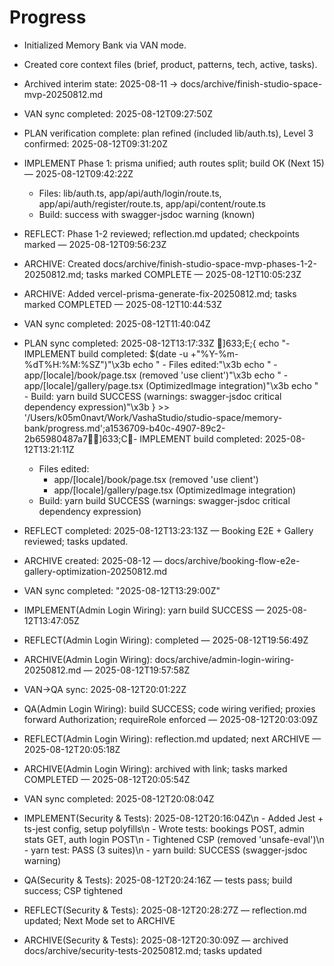 # Progress

- Initialized Memory Bank via VAN mode.
- Created core context files (brief, product, patterns, tech, active, tasks).
- Archived interim state: 2025-08-11 -> docs/archive/finish-studio-space-mvp-20250812.md
- VAN sync completed: 2025-08-12T09:27:50Z
- PLAN verification complete: plan refined (included lib/auth.ts), Level 3 confirmed: 2025-08-12T09:31:20Z
- IMPLEMENT Phase 1: prisma unified; auth routes split; build OK (Next 15) — 2025-08-12T09:42:22Z
  - Files: lib/auth.ts, app/api/auth/login/route.ts, app/api/auth/register/route.ts, app/api/content/route.ts
  - Build: success with swagger-jsdoc warning (known)
- REFLECT: Phase 1-2 reviewed; reflection.md updated; checkpoints marked — 2025-08-12T09:56:23Z
- ARCHIVE: Created docs/archive/finish-studio-space-mvp-phases-1-2-20250812.md; tasks marked COMPLETE — 2025-08-12T10:05:23Z

- ARCHIVE: Added vercel-prisma-generate-fix-20250812.md; tasks marked COMPLETED — 2025-08-12T10:44:53Z
- VAN sync completed: 2025-08-12T11:40:04Z
- PLAN sync completed: 2025-08-12T13:17:33Z
]633;E;{   echo "- IMPLEMENT build completed: $(date -u +"%Y-%m-%dT%H:%M:%SZ")"\x3b   echo "  - Files edited:"\x3b   echo "    - app/[locale]/book/page.tsx (removed 'use client')"\x3b   echo "    - app/[locale]/gallery/page.tsx (OptimizedImage integration)"\x3b   echo "  - Build: yarn build SUCCESS (warnings: swagger-jsdoc critical dependency expression)"\x3b } >> '/Users/k05m0navt/Work/VashaStudio/studio-space/memory-bank/progress.md';a1536709-b40c-4907-89c2-2b65980487a7]633;C- IMPLEMENT build completed: 2025-08-12T13:21:11Z
  - Files edited:
    - app/[locale]/book/page.tsx (removed 'use client')
    - app/[locale]/gallery/page.tsx (OptimizedImage integration)
  - Build: yarn build SUCCESS (warnings: swagger-jsdoc critical dependency expression)
- REFLECT completed: 2025-08-12T13:23:13Z — Booking E2E + Gallery reviewed; tasks updated.
- ARCHIVE created: 2025-08-12 — docs/archive/booking-flow-e2e-gallery-optimization-20250812.md
- VAN sync completed: "2025-08-12T13:29:00Z"
- IMPLEMENT(Admin Login Wiring): yarn build SUCCESS — 2025-08-12T13:47:05Z
- REFLECT(Admin Login Wiring): completed — 2025-08-12T19:56:49Z
- ARCHIVE(Admin Login Wiring): docs/archive/admin-login-wiring-20250812.md — 2025-08-12T19:57:58Z

- VAN->QA sync: 2025-08-12T20:01:22Z

- QA(Admin Login Wiring): build SUCCESS; code wiring verified; proxies forward Authorization; requireRole enforced — 2025-08-12T20:03:09Z

- REFLECT(Admin Login Wiring): reflection.md updated; next ARCHIVE — 2025-08-12T20:05:18Z

- ARCHIVE(Admin Login Wiring): archived with link; tasks marked COMPLETED — 2025-08-12T20:05:54Z
- VAN sync completed: 2025-08-12T20:08:04Z
- IMPLEMENT(Security & Tests): 2025-08-12T20:16:04Z\n  - Added Jest + ts-jest config, setup polyfills\n  - Wrote tests: bookings POST, admin stats GET, auth login POST\n  - Tightened CSP (removed 'unsafe-eval')\n  - yarn test: PASS (3 suites)\n  - yarn build: SUCCESS (swagger-jsdoc warning)
- QA(Security & Tests): 2025-08-12T20:24:16Z — tests pass; build success; CSP tightened
- REFLECT(Security & Tests): 2025-08-12T20:28:27Z — reflection.md updated; Next Mode set to ARCHIVE
- ARCHIVE(Security & Tests): 2025-08-12T20:30:09Z — archived docs/archive/security-tests-20250812.md; tasks updated
